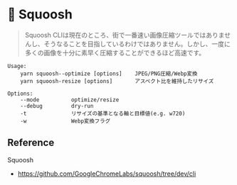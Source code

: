 # 🧬 Squoosh

>Squoosh CLIは現在のところ、街で一番速い画像圧縮ツールではありませんし、そうなることを目指しているわけではありません。しかし、一度に多くの画像を十分に素早く圧縮することができるほど高速です。

```shell
Usage:
    yarn squoosh--optimize [options]    JPEG/PNG圧縮/Webp変換
    yarn squoosh-resize [options]       アスペクト比を維持したリサイズ

Options:
    --mode          optimize/resize
    --debug         dry-run
    -t              リサイズの基準となる軸と目標値(e.g. w720)
    -w              Webp変換フラグ
```

## Reference

Squoosh

- <https://github.com/GoogleChromeLabs/squoosh/tree/dev/cli>
